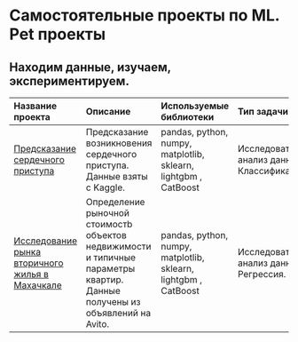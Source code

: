 # Самостоятельные проекты по ML. Pet проекты
## Находим данные, изучаем, экспериментируем. 

| Название проекта | Описание | Используемые библиотеки | Тип задачи | Cтатус|
| :---------------------- | :---------------------- | :---------------------- | :---------------------- | :---------------------- |
| [Предсказание сердечного приступа](heart_attack_analysis) |Предсказание возникновения сердечного приступа. Данные взяты с Kaggle.| pandas, python, numpy, matplotlib, sklearn, lightgbm , CatBoost| Исследовательский анализ данных. Классификация. | Завершен|
| [Исследование рынка вторичного жилья в Махачкале](housing_price) | Определение рыночной стоимостb объектов недвижимости и типичные параметры квартир. Данные получены из объявлений на Avito. |pandas, python, numpy, matplotlib, sklearn, lightgbm , CatBoost|Исследовательский анализ данных. Регрессия.|Завершен(Нужно больше данных)|
